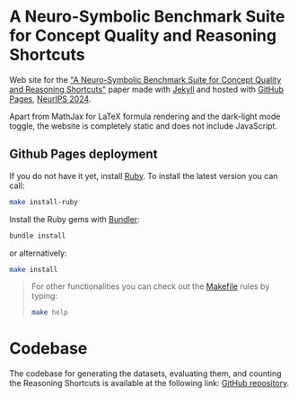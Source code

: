 # A Neuro-Symbolic Benchmark Suite for Concept Quality and Reasoning Shortcuts

Web site for the ["A Neuro-Symbolic Benchmark Suite for Concept Quality and Reasoning Shortcuts"](https://arxiv.org/abs/2406.10368) paper made with [Jekyll](https://jekyllrb.com/) and hosted with [GitHub Pages](https://pages.github.com/), [NeurIPS 2024](https://neurips.cc/Conferences/2024).

Apart from MathJax for LaTeX formula rendering and the dark-light mode toggle, the website is completely static and does not include JavaScript.

## Github Pages deployment

If you do not have it yet, install [Ruby](https://www.ruby-lang.org/en/). To install the latest version you can call:

```bash
make install-ruby
```

Install the Ruby gems with [Bundler](https://bundler.io/):

```bash
bundle install
```

or alternatively:

```bash
make install
```

> For other functionalities you can check out the [Makefile](Makefile) rules by typing:
> ```bash
> make help
> ```

# Codebase

The codebase for generating the datasets, evaluating them, and counting the Reasoning Shortcuts is available at the following link: [GitHub repository](https://github.com/unitn-sml/rsbench-code).